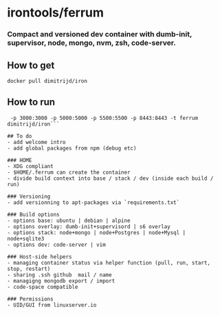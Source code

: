 # irontools/ferrum 

### Compact and versioned dev container with dumb-init, supervisor, node, mongo, nvm, zsh, code-server.


## How to get
```docker pull dimitrijd/iron```

## How to run
```docker run -it  -p 271017:27017
 -p 3000:3000 -p 5000:5000 -p 5500:5500 -p 8443:8443 -t ferrum dimitrijd/iron```

## To do
- add welcome intro 
- add global packages from npm (debug etc)

### HOME
- XDG compliant
- $HOME/.ferrum can create the container 
- divide build context into base / stack / dev (inside each build / run)

### Versioning
- add versionning to apt-packages via `requirements.txt`

### Build options
- options base: ubuntu | debian | alpine
- options overlay: dumb-init+supervisord | s6 overlay
- options stack: node+mongo | node+Postgres | node+Mysql | node+sqlite3
- options dev: code-server | vim

### Host-side helpers
- managing container status via helper function (pull, run, start, stop, restart)
- sharing .ssh github  mail / name
- managigng mongodb export / import
- code-space compatible

### Permissions
- UID/GUI from linuxserver.io
